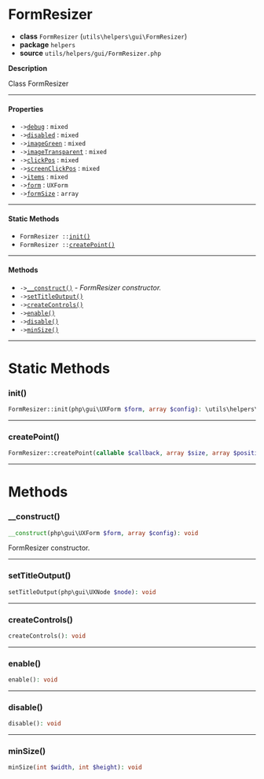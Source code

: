 # FormResizer

- **class** `FormResizer` (`utils\helpers\gui\FormResizer`)
- **package** `helpers`
- **source** `utils/helpers/gui/FormResizer.php`

**Description**

Class FormResizer

---

#### Properties

- `->`[`debug`](#prop-debug) : `mixed`
- `->`[`disabled`](#prop-disabled) : `mixed`
- `->`[`imageGreen`](#prop-imagegreen) : `mixed`
- `->`[`imageTransparent`](#prop-imagetransparent) : `mixed`
- `->`[`clickPos`](#prop-clickpos) : `mixed`
- `->`[`screenClickPos`](#prop-screenclickpos) : `mixed`
- `->`[`items`](#prop-items) : `mixed`
- `->`[`form`](#prop-form) : `UXForm`
- `->`[`formSize`](#prop-formsize) : `array`

---

#### Static Methods

- `FormResizer ::`[`init()`](#method-init)
- `FormResizer ::`[`createPoint()`](#method-createpoint)

---

#### Methods

- `->`[`__construct()`](#method-__construct) - _FormResizer constructor._
- `->`[`setTitleOutput()`](#method-settitleoutput)
- `->`[`createControls()`](#method-createcontrols)
- `->`[`enable()`](#method-enable)
- `->`[`disable()`](#method-disable)
- `->`[`minSize()`](#method-minsize)

---
# Static Methods

<a name="method-init"></a>

### init()
```php
FormResizer::init(php\gui\UXForm $form, array $config): \utils\helpers\FormResizer
```

---

<a name="method-createpoint"></a>

### createPoint()
```php
FormResizer::createPoint(callable $callback, array $size, array $position, bool $color): \php\gui\UXImageArea
```

---
# Methods

<a name="method-__construct"></a>

### __construct()
```php
__construct(php\gui\UXForm $form, array $config): void
```
FormResizer constructor.

---

<a name="method-settitleoutput"></a>

### setTitleOutput()
```php
setTitleOutput(php\gui\UXNode $node): void
```

---

<a name="method-createcontrols"></a>

### createControls()
```php
createControls(): void
```

---

<a name="method-enable"></a>

### enable()
```php
enable(): void
```

---

<a name="method-disable"></a>

### disable()
```php
disable(): void
```

---

<a name="method-minsize"></a>

### minSize()
```php
minSize(int $width, int $height): void
```